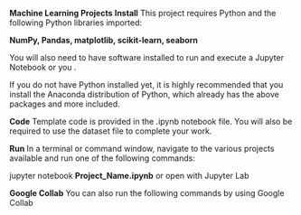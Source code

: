 **Machine Learning Projects**
**Install**
This project requires Python and the following Python libraries imported:

**NumPy,
Pandas,
matplotlib,
scikit-learn,
seaborn**

You will also need to have software installed to run and execute a Jupyter Notebook or you .

If you do not have Python installed yet, it is highly recommended that you install the Anaconda distribution of Python, which already has the above packages and more included.

**Code**
Template code is provided in the .ipynb notebook file. You will also be required to use the  dataset file to complete your work.

**Run**
In a terminal or command window, navigate to the various projects available and run one of the following commands:

jupyter notebook **Project_Name.ipynb**
or open with Jupyter Lab

**Google Collab**
You can also run the following commands by using Google Collab
